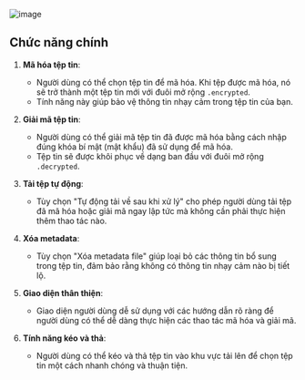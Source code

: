 ![image](https://github.com/user-attachments/assets/76d996dd-0815-4d30-9ff5-ee6021243bda)

## Chức năng chính

1. **Mã hóa tệp tin**: 
   - Người dùng có thể chọn tệp tin để mã hóa. Khi tệp được mã hóa, nó sẽ trở thành một tệp tin mới với đuôi mở rộng `.encrypted`.
   - Tính năng này giúp bảo vệ thông tin nhạy cảm trong tệp tin của bạn.

2. **Giải mã tệp tin**: 
   - Người dùng có thể giải mã tệp tin đã được mã hóa bằng cách nhập đúng khóa bí mật (mật khẩu) đã sử dụng để mã hóa.
   - Tệp tin sẽ được khôi phục về dạng ban đầu với đuôi mở rộng `.decrypted`.

3. **Tải tệp tự động**: 
   - Tùy chọn "Tự động tải về sau khi xử lý" cho phép người dùng tải tệp đã mã hóa hoặc giải mã ngay lập tức mà không cần phải thực hiện thêm thao tác nào.

4. **Xóa metadata**: 
   - Tùy chọn "Xóa metadata file" giúp loại bỏ các thông tin bổ sung trong tệp tin, đảm bảo rằng không có thông tin nhạy cảm nào bị tiết lộ.

5. **Giao diện thân thiện**:
   - Giao diện người dùng dễ sử dụng với các hướng dẫn rõ ràng để người dùng có thể dễ dàng thực hiện các thao tác mã hóa và giải mã.

6. **Tính năng kéo và thả**:
   - Người dùng có thể kéo và thả tệp tin vào khu vực tải lên để chọn tệp tin một cách nhanh chóng và thuận tiện.
